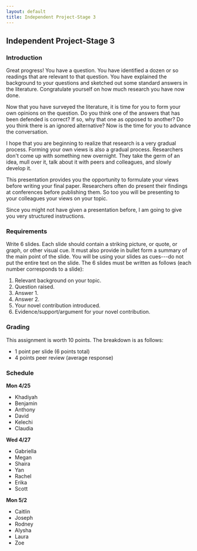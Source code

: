 ```yaml
---
layout: default
title: Independent Project-Stage 3
---
```


## Independent Project-Stage 3


### Introduction

Great progress! You have a question. You have identified a dozen or so readings that are relevant to that question. You have explained the background to your questions and sketched out some standard answers in the literature. Congratulate yourself on how much research you have now done.

Now that you have surveyed the literature, it is time for you to form your own opinions on the question. Do you think one of the answers that has been defended is correct? If so, why that one as opposed to another? Do you think there is an ignored alternative? Now is the time for you to advance the conversation. 

I hope that you are beginning to realize that research is a very gradual process. Forming your own views is also a gradual process. Researchers don't come up with something new overnight. They take the germ of an idea, mull over it, talk about it with peers and colleagues, and slowly develop it. 

This presentation provides you the opportunity to formulate your views before writing your final paper. Researchers often do present their findings at conferences before publishing them. So too you will be presenting to your colleagues your views on your topic. 

Since you might not have given a presentation before, I am going to give you very structured instructions.  

### Requirements 


Write 6 slides. Each slide should contain a striking picture, or quote, or graph, or other visual cue. It must also provide in bullet form a summary of the main point of the slide. You will be using your slides as cues---do not put the entire text on the slide. The 6 slides must be written as follows (each number corresponds to a slide): 

1. Relevant background on your topic.
2. Question raised. 
3. Answer 1.
4. Answer 2.
5. Your novel contribution introduced. 
6. Evidence/support/argument for your novel contribution.


### Grading

This assignment is worth 10 points. The breakdown is as follows: 
+ 1 point per slide (6 points total)
+ 4 points peer review (average response)


### Schedule


**Mon 4/25**

+ Khadiyah
+ Benjamin
+ Anthony
+ David
+ Kelechi
+ Claudia

**Wed 4/27**

+ Gabriella
+ Megan
+ Shaira
+ Yan
+ Rachel
+ Erika
+ Scott

**Mon 5/2**

+ Caitlin
+ Joseph
+ Rodney
+ Alysha
+ Laura
+ Zoe







